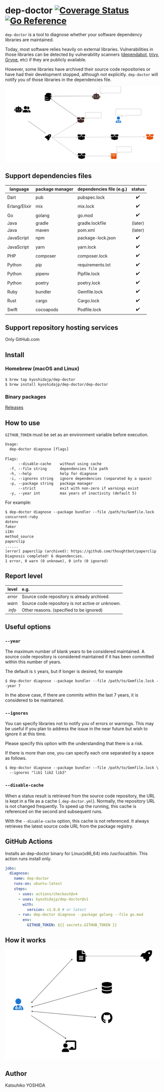 # dep-doctor [![Coverage Status](https://coveralls.io/repos/github/kyoshidajp/dep-doctor/badge.svg?branch=main)](https://coveralls.io/github/kyoshidajp/dep-doctor?branch=main) [![Go Reference](https://pkg.go.dev/badge/github.com/kyoshidajp/dep-doctor.svg)](https://pkg.go.dev/github.com/kyoshidajp/dep-doctor)

`dep-doctor` is a tool to diagnose whether your software dependency libraries are maintained.

Today, most software relies heavily on external libraries. Vulnerabilities in those libraries can be detected by vulnerability scanners ([dependabot](https://docs.github.com/en/code-security/dependabot), [trivy](https://aquasecurity.github.io/trivy), [Grype](https://github.com/anchore/grype), etc) if they are publicly available.

However, some libraries have archived their source code repositories or have had their development stopped, although not explicitly. `dep-doctor` will notify you of those libraries in the dependencies file.

![overview](doc/images/dep-doctor_overview.svg "dep-doctor overview")

## Support dependencies files

| language | package manager | dependencies file (e.g.) | status |
| -------- | ------------- | -- | :----: |
| Dart | pub | pubspec.lock | :heavy_check_mark: |
| Erlang/Elixir | mix | mix.lock | :heavy_check_mark: |
| Go | golang | go.mod | :heavy_check_mark: |
| Java | gradle | gradle.lockfile | (later) |
| Java | maven | pom.xml | (later) |
| JavaScript | npm | package-lock.json | :heavy_check_mark: |
| JavaScript | yarn | yarn.lock | :heavy_check_mark: |
| PHP | composer | composer.lock | :heavy_check_mark: |
| Python | pip | requirements.txt | :heavy_check_mark: |
| Python | pipenv | Pipfile.lock | :heavy_check_mark: |
| Python | poetry | poetry.lock | :heavy_check_mark: |
| Ruby | bundler | Gemfile.lock | :heavy_check_mark: |
| Rust | cargo | Cargo.lock | :heavy_check_mark: |
| Swift | cocoapods | Podfile.lock | :heavy_check_mark: |

## Support repository hosting services

Only GitHub.com

## Install

### Homebrew (macOS and Linux)

```console
$ brew tap kyoshidajp/dep-doctor
$ brew install kyoshidajp/dep-doctor/dep-doctor
```

### Binary packages

[Releases](https://github.com/kyoshidajp/dep-doctor/releases)

## How to use

`GITHUB_TOKEN` must be set as an environment variable before execution.

```console
Usage:
  dep-doctor diagnose [flags]

Flags:
      --disable-cache    without using cache
  -f, --file string      dependencies file path
  -h, --help             help for diagnose
  -i, --ignores string   ignore dependencies (separated by a space)
  -p, --package string   package manager
      --strict           exit with non-zero if warnings exist
  -y, --year int         max years of inactivity (default 5)
```

For example:

```console
$ dep-doctor diagnose --package bundler --file /path/to/Gemfile.lock
concurrent-ruby
dotenv
faker
i18n
method_source
paperclip
......
[error] paperclip (archived): https://github.com/thoughtbot/paperclip
Diagnosis completed! 6 dependencies.
1 error, 0 warn (0 unknown), 0 info (0 ignored)
```

## Report level

| level | e.g. |
| :---: | :---------- |
| *error* | Source code repository is already archived. |
| *warn* | Source code repository is not active or unknown. |
| *info* | Other reasons. (specified to be ignored) | |

## Useful options

### `--year`

The maximum number of blank years to be considered maintained. A source code repository is considered maintained if it has been committed within this number of years.

The default is `5` years, but if longer is desired, for example

```console
$ dep-doctor diagnose --package bundler --file /path/to/Gemfile.lock --year 7
```

In the above case, if there are commits within the last 7 years, it is considered to be maintained.

### `--ignores`

You can specify libraries not to notify you of errors or warnings. This may be useful if you plan to address the issue in the near future but wish to ignore it at this time.

Please specify this option with the understanding that there is a risk.

If there is more than one, you can specify each one separated by a space as follows.

```console
$ dep-doctor diagnose --package bundler --file /path/to/Gemfile.lock \
  --ignores "lib1 lib2 lib3"
```

### `--disable-cache`

When a status result is retrieved from the source code repository, the URL is kept in a file as a cache (`.dep-doctor.yml`). Normally, the repository URL is not changed frequently. To speed up the running, this cache is referenced on the second and subsequent runs.

With the `--disable-cache` option, this cache is not referenced. It always retrieves the latest source code URL from the package registry.

## GitHub Actions

Installs an dep-doctor binary for Linux(x86_64) into /usr/local/bin. This action runs install only.

```yml
jobs:
  diagnose:
    name: dep-doctor
    runs-on: ubuntu-latest
    steps:
      - uses: actions/checkout@v4
      - uses: kyoshidajp/dep-doctor@v1
        with:
          version: v1.0.0 # or latest
      - run: dep-doctor diagnose --package golang --file go.mod
        env:
          GITHUB_TOKEN: ${{ secrets.GITHUB_TOKEN }}
```

## How it works

![how_works](doc/images/how_works.svg "dep-doctor how works")

## Author
Katsuhiko YOSHIDA
